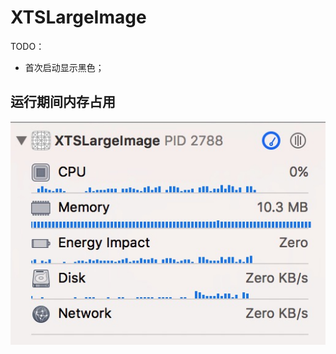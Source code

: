 # XTSLargeImage

TODO：
- 首次启动显示黑色；

## 运行期间内存占用
![image](https://github.com/linjinzhu/XTSLargeImage/blob/master/XTSLargeImage/screenshot.jpg)

